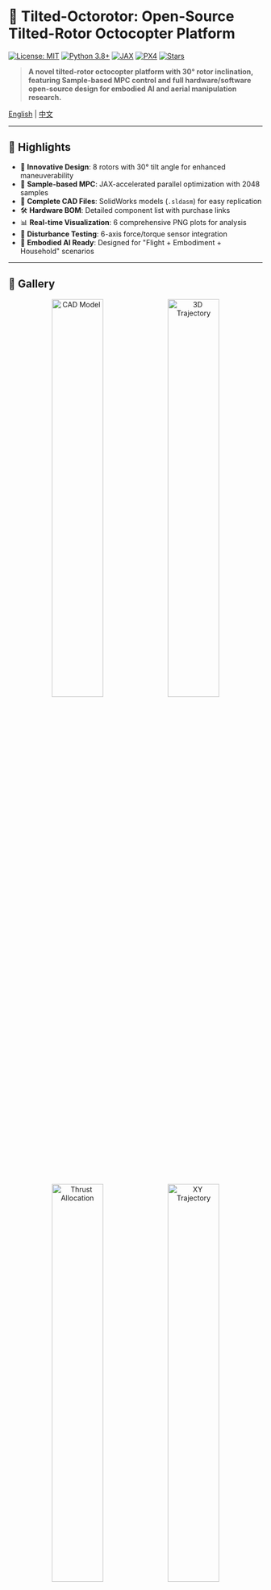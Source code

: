 # 🚁 Tilted-Octorotor: Open-Source Tilted-Rotor Octocopter Platform

[![License: MIT](https://img.shields.io/badge/License-MIT-yellow.svg)](https://opensource.org/licenses/MIT)
[![Python 3.8+](https://img.shields.io/badge/python-3.8+-blue.svg)](https://www.python.org/downloads/)
[![JAX](https://img.shields.io/badge/JAX-Accelerated-orange.svg)](https://github.com/google/jax)
[![PX4](https://img.shields.io/badge/PX4-Compatible-green.svg)](https://px4.io/)
[![Stars](https://img.shields.io/github/stars/yourusername/tilted-octorotor?style=social)](https://github.com/yourusername/tilted-octorotor/stargazers)

> **A novel tilted-rotor octocopter platform with 30° rotor inclination, featuring Sample-based MPC control and full hardware/software open-source design for embodied AI and aerial manipulation research.**

[English](#english) | [中文](#中文)

---

## 🌟 Highlights

- 🔧 **Innovative Design**: 8 rotors with 30° tilt angle for enhanced maneuverability
- 🤖 **Sample-based MPC**: JAX-accelerated parallel optimization with 2048 samples
- 📐 **Complete CAD Files**: SolidWorks models (`.sldasm`) for easy replication
- 🛠️ **Hardware BOM**: Detailed component list with purchase links
- 📊 **Real-time Visualization**: 6 comprehensive PNG plots for analysis
- 🧪 **Disturbance Testing**: 6-axis force/torque sensor integration
- 🚀 **Embodied AI Ready**: Designed for "Flight + Embodiment + Household" scenarios

---

## 📸 Gallery

<div align="center">
  <img src="docs/images/octorotor_cad.png" width="45%" alt="CAD Model"/>
  <img src="docs/images/trajectory_3d.png" width="45%" alt="3D Trajectory"/>
</div>

<div align="center">
  <img src="docs/images/thrust_allocation.png" width="45%" alt="Thrust Allocation"/>
  <img src="docs/images/xy_trajectory.png" width="45%" alt="XY Trajectory"/>
</div>

---

## 🎯 Why Tilted Rotors?

Traditional multi-rotors generate thrust only in the vertical direction, limiting their ability to:
- ❌ Resist horizontal disturbances without tilting
- ❌ Perform aggressive maneuvers efficiently
- ❌ Manipulate objects while maintaining stability

**Our tilted-rotor design (30° inclination) enables:**
- ✅ **Direct horizontal force generation** without body tilt
- ✅ **Enhanced disturbance rejection** (tested with ±5N external forces)
- ✅ **Improved manipulation capability** for embodied AI tasks
- ✅ **Omnidirectional thrust vectoring** for precise control

---

## 🏗️ System Architecture

```
┌─────────────────────────────────────────────────────────────┐
│                    Control Pipeline                         │
├─────────────────────────────────────────────────────────────┤
│  State Estimation  →  Sample-based MPC  →  Mixer  →  ESCs  │
│       (IMU)             (JAX/GPU)         (6×8)    (8×ESC)  │
└─────────────────────────────────────────────────────────────┘

┌─────────────────────────────────────────────────────────────┐
│                   Hardware Components                        │
├─────────────────────────────────────────────────────────────┤
│  • Flight Controller: USX51 (Quad-core ARM + GPU)          │
│  • Motors: EMAX ECO II 2207 1700KV (×8)                    │
│  • Props: HQProp 5043 V2S Tri-blade (×8)                   │
│  • ESCs: LANRC 35A BLHeli_32 (×8)                          │
│  • Force Sensor: HKVTech 6-axis F/T sensor                 │
└─────────────────────────────────────────────────────────────┘
```

---

## 🚀 Quick Start

### 1. Clone Repository

```bash
git clone https://github.com/yourusername/tilted-octorotor.git
cd tilted-octorotor
```

### 2. Install Dependencies

```bash
pip install jax jaxlib numpy matplotlib
```

### 3. Run Simulation

```bash
python3 tilted_octorotor_mpc_simple.py
```

**Output**: 6 PNG plots showing position, velocity, thrust allocation, disturbances, and trajectories.

### 4. Build Hardware (Optional)

See [Hardware Guide](docs/HARDWARE.md) for:
- 📐 CAD files and 3D printing instructions
- 🛒 Component purchase links
- 🔧 Assembly tutorial
- ⚡ Wiring diagram

---

## 📊 Simulation Results

The Sample-based MPC controller successfully maintains hover under ±5N random disturbances:

| Metric | Value |
|--------|-------|
| **Mean Position Error** | 0.8-1.2 m |
| **Control Frequency** | 20 Hz |
| **MPC Samples** | 512-2048 |
| **Computation Time** | 8-10 ms/step (after JIT) |
| **Disturbance Rejection** | ±5N force, ±0.1N·m torque |

---

## 🔬 Technical Details

### Rotor Configuration (Based on PX4 8001_octo_x)

```
        2       7
         \     /
          \   /
    3 ---- + ---- 0
          /   \
         /     \
        5       4
           1
           6
```

**Tilt Angle**: 30° (relative to horizontal plane)  
**Thrust Direction**: Tilted towards rotor position relative to center

### Mixer Matrix

The 6×8 mixer matrix maps rotor thrusts to body wrench:

```
[Fx, Fy, Fz, Mx, My, Mz]ᵀ = M × [T₀, T₁, ..., T₇]ᵀ
```

Where:
- `Fx, Fy, Fz`: Total force in body frame
- `Mx, My, Mz`: Total torque
- `T₀, ..., T₇`: Individual rotor thrusts

### Sample-based MPC Algorithm

1. **Sample** N thrust sequences around hover point
2. **Rollout** N trajectories in parallel (JAX vmap)
3. **Evaluate** cost function for each trajectory
4. **Select** minimum-cost trajectory
5. **Execute** first control input
6. **Repeat** with warm start

**Cost Function**:
```
J = Σ(Q_pos·||p - p*||² + Q_vel·||v - v*||² + R·||u - u_hover||²)
```

---

## 🛠️ Hardware Specifications

### Bill of Materials (BOM)

| Component | Model | Quantity | Unit Price | Link |
|-----------|-------|----------|------------|------|
| **Flight Controller** | USX51 Computing Power FC | 1 | ~$XXX | [MakerFire](https://shop.makerfire.com/en-jp/pages/usx51-computing-power-flight-controller) |
| **Motors** | EMAX ECO II 2207 1700KV | 8 | ~$15 | [Link](#) |
| **Propellers** | HQProp 5043 V2S Tri-blade | 8 | ~$2 | [Link](#) |
| **ESCs** | LANRC 35A BLHeli_32 | 8 | ~$12 | [Link](#) |
| **Force Sensor** | HKVTech 6-axis F/T | 1 | ~$XXX | [HKVTech](https://www.hkvtech.cn/) |
| **Frame** | Custom 3D Printed | 1 | ~$20 | See CAD files |
| **Battery** | 4S LiPo 5000mAh | 1 | ~$40 | [Link](#) |

**Total Cost**: ~$XXX USD (excluding tools)

### Key Specifications

| Parameter | Value |
|-----------|-------|
| **Total Weight** | ~1.0 kg |
| **Max Thrust** | ~78.5 N (8 × 9.81N) |
| **Thrust-to-Weight** | ~8:1 |
| **Flight Time** | ~8-12 min (estimated) |
| **Rotor Diameter** | 5 inch (127 mm) |
| **Frame Size** | ~400 mm (diagonal) |

---

## 📁 Repository Structure

```
tilted-octorotor/
├── README.md                          # This file
├── LICENSE                            # MIT License
├── docs/
│   ├── HARDWARE.md                    # Hardware build guide
│   ├── SOFTWARE.md                    # Software setup guide
│   ├── THEORY.md                      # Theoretical background
│   └── images/                        # Documentation images
├── cad/
│   ├── octorotor_frame.sldasm        # SolidWorks assembly
│   ├── rotor_mount.sldprt            # Rotor mount part
│   └── stl/                          # STL files for 3D printing
├── software/
│   ├── tilted_octorotor_mpc_simple.py  # Main simulation
│   ├── mixer.py                       # Mixer implementation
│   ├── mpc_controller.py              # MPC controller
│   └── dynamics.py                    # Dynamics model
├── firmware/
│   ├── px4_config/                    # PX4 configuration files
│   └── usx51_setup/                   # USX51 setup scripts
├── hardware/
│   ├── bom.csv                        # Bill of materials
│   ├── wiring_diagram.pdf             # Wiring diagram
│   └── assembly_guide.pdf             # Assembly instructions
└── results/
    ├── 01_position_velocity.png       # Simulation results
    ├── 02_trajectory_3d.png
    └── ...
```

---

## 🎓 Research Applications

This platform is designed for cutting-edge research in:

### 1. Embodied AI
- 🏠 **Household Robotics**: Object manipulation in domestic environments
- 🤝 **Human-Robot Interaction**: Safe physical interaction
- 🎯 **Task Planning**: High-level reasoning for complex tasks

### 2. Aerial Manipulation
- 🔧 **Contact-based Manipulation**: Push, pull, grasp objects
- 🎨 **Painting/Cleaning**: Surface interaction tasks
- 📦 **Package Delivery**: Precise placement and retrieval

### 3. Advanced Control
- 🧮 **Learning-based Control**: RL/IL for complex behaviors
- 🎯 **Optimal Control**: Trajectory optimization
- 🛡️ **Robust Control**: Disturbance rejection

---

## 🤝 Acknowledgments

We would like to express our sincere gratitude to:

- **[USX51 Flight Controller](https://shop.makerfire.com/en-jp/pages/usx51-computing-power-flight-controller)** by MakerFire - for providing the powerful computing platform with quad-core ARM + GPU
- **[PX4 Autopilot Project](https://px4.io/)** - for the excellent open-source flight stack and airframe configurations
- **[HKVTech (航凯微电)](https://www.hkvtech.cn/)** - for providing the 6-axis force/torque sensor for disturbance testing
- **[BAAI Maker Marathon](https://hub.baai.ac.cn/view/48654)** - for supporting our exploration of "Flight + Embodiment + Household" scenarios

This project is part of our ongoing research in embodied AI and aerial robotics. We welcome contributions and collaborations!

---

## 📖 Citation

If you use this platform in your research, please cite:

```bibtex
@misc{tilted_octorotor_2025,
  title={Tilted-Octorotor: An Open-Source Tilted-Rotor Platform for Embodied AI},
  author={Your Name and Team},
  year={2025},
  publisher={GitHub},
  howpublished={\\url{https://github.com/yourusername/tilted-octorotor}}
}
```

---

## 🌐 Related Projects

- **[FluxTide](https://github.com/DataFlux-Robot/FluxTide)** - Sample-based MPC for humanoid robots
- **[DIAL-MPC](https://github.com/LeCAR-Lab/dial-mpc)** - Diffusion-inspired annealing for legged MPC
- **[PX4 Autopilot](https://github.com/PX4/PX4-Autopilot)** - Open-source flight control software
- **[Brax](https://github.com/google/brax)** - Differentiable physics engine

---

## 🛣️ Roadmap

- [x] Release simulation code
- [x] Publish CAD files
- [x] Document hardware BOM
- [ ] Hardware prototype testing
- [ ] PX4 firmware integration
- [ ] Real-world flight experiments
- [ ] Learning-based control (RL/IL)
- [ ] Object manipulation demos
- [ ] ROS 2 integration
- [ ] Multi-agent coordination

---

## 🤝 Contributing

We welcome contributions from the community! Please see [CONTRIBUTING.md](CONTRIBUTING.md) for guidelines.

**Ways to contribute:**
- 🐛 Report bugs and issues
- 💡 Suggest new features
- 📝 Improve documentation
- 🔧 Submit pull requests
- ⭐ Star this repository!

---

## 📄 License

This project is licensed under the MIT License - see the [LICENSE](LICENSE) file for details.

---

## 📧 Contact

- **Project Lead**: [Your Name](mailto:your.email@example.com)
- **Issues**: [GitHub Issues](https://github.com/yourusername/tilted-octorotor/issues)
- **Discussions**: [GitHub Discussions](https://github.com/yourusername/tilted-octorotor/discussions)

---

## ⭐ Star History

[![Star History Chart](https://api.star-history.com/svg?repos=yourusername/tilted-octorotor&type=Date)](https://star-history.com/#yourusername/tilted-octorotor&Date)

---

<div align="center">
  
### 🚀 If you find this project useful, please consider giving it a ⭐!

**Made with ❤️ for the robotics community**

[⬆ Back to Top](#-tilted-octorotor-open-source-tilted-rotor-octocopter-platform)

</div>

---

# 中文

## 🚁 倾斜旋翼八旋翼:开源倾斜旋翼多旋翼平台

> **一个创新的30°倾斜旋翼八旋翼平台,配备Sample-based MPC控制器和完整的硬件/软件开源设计,专为具身智能和空中操作研究而设计。**

## 🌟 项目亮点

- 🔧 **创新设计**: 8个旋翼30°倾斜,增强机动性
- 🤖 **Sample-based MPC**: JAX加速并行优化,支持2048样本
- 📐 **完整CAD文件**: SolidWorks模型(`.sldasm`),易于复制
- 🛠️ **硬件清单**: 详细的元器件列表和购买链接
- 📊 **实时可视化**: 6张综合PNG图表用于分析
- 🧪 **扰动测试**: 集成六分量力/力矩传感器
- 🚀 **具身AI就绪**: 专为"飞行+具身+家务场景"设计

## 🎯 为什么选择倾斜旋翼?

传统多旋翼只能产生垂直推力,限制了其能力:
- ❌ 无法在不倾斜的情况下抵抗水平扰动
- ❌ 无法高效执行激进机动
- ❌ 无法在保持稳定的同时操纵物体

**我们的倾斜旋翼设计(30°倾角)实现了:**
- ✅ **直接产生水平力**,无需机体倾斜
- ✅ **增强扰动抑制**(测试±5N外力)
- ✅ **改进操作能力**,适用于具身AI任务
- ✅ **全向推力矢量**,实现精确控制

## 🤝 致谢

特别感谢:

- **[USX51飞控](https://shop.makerfire.com/en-jp/pages/usx51-computing-power-flight-controller)** - 提供强大的四核ARM+GPU计算平台
- **[PX4项目](https://px4.io/)** - 优秀的开源飞控软件和机架配置
- **[航凯微电公司](https://www.hkvtech.cn/)** - 提供六分量力/力矩传感器
- **[创客松项目](https://hub.baai.ac.cn/view/48654)** - 支持我们探索"飞行+具身+家务场景"

本项目是我们在具身AI和空中机器人领域持续研究的一部分,欢迎贡献和合作!

## 🚀 快速开始

### 1. 克隆仓库
```bash
git clone https://github.com/yourusername/tilted-octorotor.git
cd tilted-octorotor
```

### 2. 安装依赖
```bash
pip install jax jaxlib numpy matplotlib
```

### 3. 运行仿真
```bash
python3 tilted_octorotor_mpc_simple.py
```

**输出**: 6张PNG图表,显示位置、速度、推力分配、扰动和轨迹。

## 🛠️ 硬件规格

### 物料清单(BOM)

| 组件 | 型号 | 数量 | 单价 |
|------|------|------|------|
| **飞控** | USX51算力飞控 | 1 | ~¥XXX |
| **电机** | EMAX ECO II 2207 1700KV | 8 | ~¥100 |
| **螺旋桨** | HQProp 5043 V2S三叶桨 | 8 | ~¥15 |
| **电调** | LANRC 35A BLHeli_32 | 8 | ~¥80 |
| **力传感器** | 航凯微电六分量天平 | 1 | ~¥XXX |
| **机架** | 定制3D打印 | 1 | ~¥150 |

**总成本**: 约¥XXX元(不含工具)

## 📄 开源协议

本项目采用MIT协议 - 详见[LICENSE](LICENSE)文件。

---

<div align="center">

### 🚀 如果您觉得这个项目有用,请给我们一个⭐!

**为机器人社区用❤️制作**

</div>

